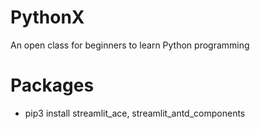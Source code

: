 # PythonX
An open class for beginners to learn Python programming 
# Packages
- pip3 install streamlit_ace, streamlit_antd_components
